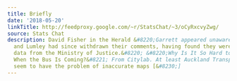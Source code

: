 ```yaml
---
title: Briefly
date: '2018-05-20'
linkTitle: http://feedproxy.google.com/~r/StatsChat/~3/oCyRxcvyZwg/
source: Stats Chat
description: David Fisher in the Herald &#8220;Garrett appeared unaware both Edgeler
  and Lumley had since withdrawn their comments, having found they were based on bad
  data from the Ministry of Justice.&#8220; &#8220;Why Is It So Hard to Figure Out
  When the Bus Is Coming?&#8221; From Citylab. At least Auckland Transport doesn&#8217;t
  seem to have the problem of inaccurate maps [&#8230;]
---
```

